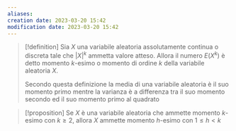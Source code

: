 ```yaml
---
aliases: 
creation date: 2023-03-20 15:42
modification date: 2023-03-20 15:42
---
```


>[!definition]
>Sia $X$ una variabile aleatoria assolutamente continua o discreta tale che $|X|^k$ ammetta valore atteso. Allora il numero $E(X^k)$ è detto momento $k$-esimo o momento di ordine $k$ della variabile aleatoria $X$.
>
>Secondo questa definizione la media di una variabile aleatoria è il suo momento primo mentre la varianza è a differenza tra il suo momento secondo ed il suo momento primo al quadrato


>[!proposition]
>Se $X$ è una variabile aleatoria che ammette momento $k$-esimo con $k \geq 2$, allora $X$ ammette momento $h$-esimo con $1 \leq h < k$



